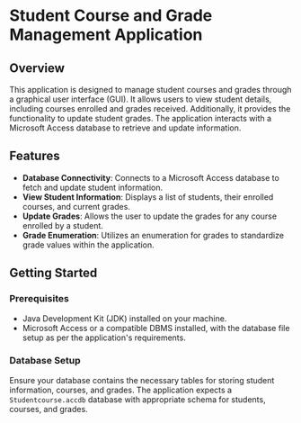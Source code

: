 # Student Course and Grade Management Application

## Overview

This application is designed to manage student courses and grades through a graphical user interface (GUI). It allows users to view student details, including courses enrolled and grades received. Additionally, it provides the functionality to update student grades. The application interacts with a Microsoft Access database to retrieve and update information.

## Features

- **Database Connectivity**: Connects to a Microsoft Access database to fetch and update student information.
- **View Student Information**: Displays a list of students, their enrolled courses, and current grades.
- **Update Grades**: Allows the user to update the grades for any course enrolled by a student.
- **Grade Enumeration**: Utilizes an enumeration for grades to standardize grade values within the application.

## Getting Started

### Prerequisites

- Java Development Kit (JDK) installed on your machine.
- Microsoft Access or a compatible DBMS installed, with the database file setup as per the application's requirements.

### Database Setup

Ensure your database contains the necessary tables for storing student information, courses, and grades. The application expects a `Studentcourse.accdb` database with appropriate schema for students, courses, and grades.


